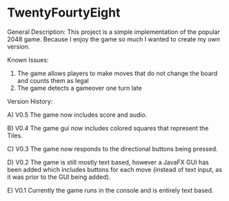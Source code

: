 # TwentyFourtyEight
General Description:
This project is a simple implementation of the popular 2048 game. 
Because I enjoy the game so much I wanted to create my own version.

Known Issues:
1) The game allows players to make moves that do not change the board and counts them as legal
2) The game detects a gameover one turn late

Version History:

A) V0.5
The game now includes score and audio.

B) V0.4
The game gui now includes colored squares that represent the Tiles.

C) V0.3
The game now responds to the directional buttons being pressed.

D) V0.2
The game is still mostly text based, however a JavaFX GUI has been added which includes buttons for each move (instead of text input, as it was prior to the GUI being added).

E) V0.1
Currently the game runs in the console and is entirely text based.
